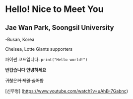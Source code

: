 # Hello! Nice to Meet You
## Jae Wan Park, Soongsil University

-Busan, Korea

Chelsea, Lotte Giants supporters

파이썬 코드입니다. `print("Hello world!")`

**반갑습니다 안녕하세요**

~~귀찮은거 제일 싫어함~~

[신무형] (https://www.youtube.com/watch?v=uAhB-7Gabnc)
